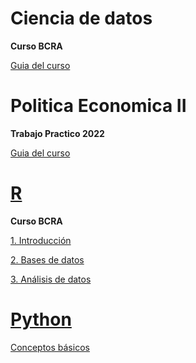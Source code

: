 
<link rel="shortcut icon" type="image/x-icon" href="assets/img/mountain.png" />


# Ciencia de datos  

**Curso BCRA**   

[Guia del curso](https://msangia.github.io/CienciaDatos/index.html "Guia completa.")

# Politica Economica II

**Trabajo Practico 2022** 

[Guia del curso](https://msangia.github.io/NotasTP/index.html "Guia completa.")    

# [R](https://cran.r-project.org/) 

**Curso BCRA**   

[1. Introducción](https://msangia.github.io/R/intro.html "Conceptos basicos. Objetos.")

[2. Bases de datos](https://msangia.github.io/R/basedatos.html "Manipulacion de base de datos.")

[3. Análisis de datos](https://msangia.github.io/R/analisis.html "Analisis basico de datos.")

# [Python](https://www.anaconda.com/)

[Conceptos básicos](https://msangia.github.io/Python/python.html "Pagina en desarrollo.")   
